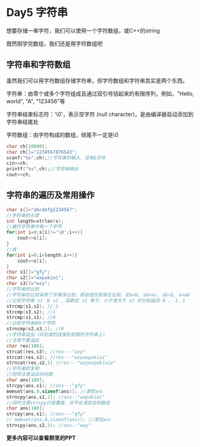 # Day5 字符串
想要存储一串字符，我们可以使用一个字符数组，或C++的string

既然刚学完数组，我们还是用字符数组吧

## 字符串和字符数组
虽然我们可以用字符数组存储字符串，但字符数组和字符串其实是两个东西。

字符串：由零个或多个字符组成且通过双引号括起来的有限序列，例如，"Hello, world", "A", "123456"等

字符串结束标志符：'\0'，表示空字符 (null character)，是由编译器自动添加到字符串结尾处

字符数组：由字符构成的数组，结尾不一定是\0

```c++
char ch[10000];
char ch[]="1234567876543";
scanf("%s",ch);//字符串的输入，没有&符号
cin>>ch;
printf("%s",ch);//字符串输出
cout<<ch;
```
## 字符串的遍历及常用操作
```c++
char s[]="abcdefg1234567";
//字符串的长度
int length=strlen(s);
//遍历字符串中每一个字符
for(int i=0;s[i]!='\0';i++){
    cout<<s[i];
}
//或
for(int i=0;i<length;i++){
    cout<<s[i];
}
char s1[]="gfy";
char s2[]="wxpakioi";
char s3[]="wzy";
//字符串的比较
//字符串的比较采用了字典序比较，即由低位到高位比较，如a<b, ab<ac, ab<b, a<ab
//比较字符串 s1 与 s2 ，函数在 s1 等于、小于或大于 s2 时分别返回 0 、-1、1
strcmp(s1,s2); //-1
strcmp(s3,s2); //1
strcmp(s1,s1); //0
//比较字符串前n个字符
strncmp(s2,s3,1); //0
//字符串追加（将后面的连接到前面的字符串上）
//注意不要溢出
char res[100];
strcat(res,s3); //res---"wzy"
strcat(res,s2); //res---"wzywxpakioi"
strncat(res,s2,1) //res---"wzywxpakioiw"
//字符串的复制
//同样注意溢出的问题
char ans[100];
strcpy(ans,s1); //ans---"gfy"
memset(ans,0,sizeof(ans)); //清空ans
strncpy(ans,s1,2); //ans--"wxpakioi"
//同时注意strcpy只是覆盖，并不会清空目标数组
char ans[100];
strcpy(ans,s1); //ans---"gfy"
// memset(ans,0,sizeof(ans)); //清空ans
strncpy(ans,s2,2); //ans--"wxy"
```
**更多内容可以查看群里的PPT**